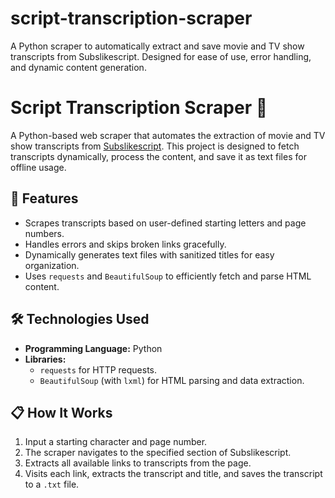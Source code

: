 # script-transcription-scraper
A Python scraper to automatically extract and save movie and TV show transcripts from Subslikescript. Designed for ease of use, error handling, and dynamic content generation.
# Script Transcription Scraper 📜

A Python-based web scraper that automates the extraction of movie and TV show transcripts from [Subslikescript](https://subslikescript.com). This project is designed to fetch transcripts dynamically, process the content, and save it as text files for offline usage.

## 🚀 Features
- Scrapes transcripts based on user-defined starting letters and page numbers.
- Handles errors and skips broken links gracefully.
- Dynamically generates text files with sanitized titles for easy organization.
- Uses `requests` and `BeautifulSoup` to efficiently fetch and parse HTML content.

## 🛠️ Technologies Used
- **Programming Language:** Python
- **Libraries:**
  - `requests` for HTTP requests.
  - `BeautifulSoup` (with `lxml`) for HTML parsing and data extraction.

## 📋 How It Works
1. Input a starting character and page number.
2. The scraper navigates to the specified section of Subslikescript.
3. Extracts all available links to transcripts from the page.
4. Visits each link, extracts the transcript and title, and saves the transcript to a `.txt` file.

